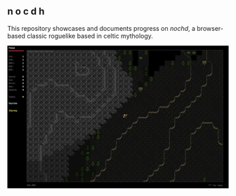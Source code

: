 ## n o c d h

This repository showcases and documents progress on *nochd*, a browser-based classic roguelike based in celtic mythology.

![Mountains and Elevation](screens/mountains-and-elevation.jpg)